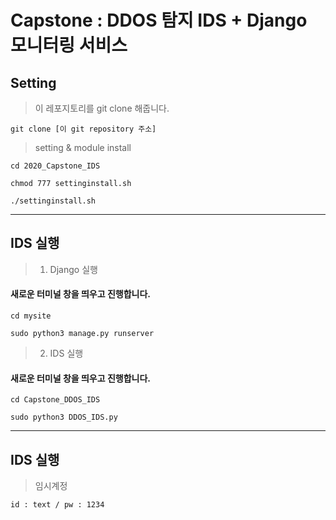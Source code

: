 Capstone : DDOS 탐지 IDS + Django 모니터링 서비스
=====================================================================

## Setting
> 이 레포지토리를 git clone 해줍니다.
<pre><code>git clone [이 git repository 주소]</pre></code>
> setting & module install
<pre><code>cd 2020_Capstone_IDS</code></pre>
<pre><code>chmod 777 settinginstall.sh</code></pre>
<pre><code>./settinginstall.sh</code></pre>
------------------------------------------------------------------
## IDS 실행
> 1. Django 실행 
#### 새로운 터미널 창을 띄우고 진행합니다.
<pre><code>cd mysite</pre></code>
<pre><code>sudo python3 manage.py runserver</pre></code>

> 2. IDS 실행
#### 새로운 터미널 창을 띄우고 진행합니다.
<pre><code>cd Capstone_DDOS_IDS</pre></code>
<pre><code>sudo python3 DDOS_IDS.py</pre></code>
------------------------------------------------------------------
## IDS 실행
> 임시계정
<pre><code>id : text / pw : 1234</pre></code>
